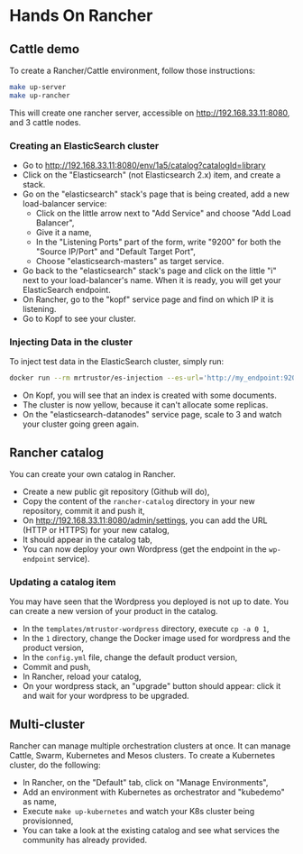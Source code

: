 # Hands On Rancher

## Cattle demo

To create a Rancher/Cattle environment, follow those instructions:

```bash
make up-server
make up-rancher
```

This will create one rancher server, accessible on http://192.168.33.11:8080, and 3 cattle nodes.

### Creating an ElasticSearch cluster
* Go to http://192.168.33.11:8080/env/1a5/catalog?catalogId=library
* Click on the "Elasticsearch" (not Elasticsearch 2.x) item, and create a stack.
* Go on the "elasticsearch" stack's page that is being created, add a new load-balancer service:
  * Click on the little arrow next to "Add Service" and choose "Add Load Balancer",
  * Give it a name,
  * In the "Listening Ports" part of the form, write "9200" for both the "Source IP/Port" and "Default Target Port",
  * Choose "elasticsearch-masters" as target service.
* Go back to the "elasticsearch" stack's page and click on the little "i" next to your load-balancer's name. When it is ready, you will get your ElasticSearch endpoint.
* On Rancher, go to the "kopf" service page and find on which IP it is listening.
* Go to Kopf to see your cluster.

### Injecting Data in the cluster
To inject test data in the ElasticSearch cluster, simply run:

```bash
docker run --rm mrtrustor/es-injection --es-url='http://my_endpoint:9200/' --num_of_replicas=2
```

* On Kopf, you will see that an index is created with some documents.
* The cluster is now yellow, because it can't allocate some replicas.
* On the "elasticsearch-datanodes" service page, scale to 3 and watch your cluster going green again.

## Rancher catalog

You can create your own catalog in Rancher.

* Create a new public git repository (Github will do),
* Copy the content of the ``rancher-catalog`` directory in your new repository, commit it and push it,
* On http://192.168.33.11:8080/admin/settings, you can add the URL (HTTP or HTTPS) for your new catalog,
* It should appear in the catalog tab,
* You can now deploy your own Wordpress (get the endpoint in the ``wp-endpoint`` service).

### Updating a catalog item

You may have seen that the Wordpress you deployed is not up to date. You can create a new version of your product in the catalog.

* In the ``templates/mtrustor-wordpress`` directory, execute ``cp -a 0 1``,
* In the ``1`` directory, change the Docker image used for wordpress and the product version,
* In the ``config.yml`` file, change the default product version,
* Commit and push,
* In Rancher, reload your catalog,
* On your wordpress stack, an "upgrade" button should appear: click it and wait for your wordpress to be upgraded.

## Multi-cluster

Rancher can manage multiple orchestration clusters at once. It can manage Cattle, Swarm, Kubernetes and Mesos clusters.
To create a Kubernetes cluster, do the following:

* In Rancher, on the "Default" tab, click on "Manage Environments",
* Add an environment with Kubernetes as orchestrator and "kubedemo" as name,
* Execute ``make up-kubernetes`` and watch your K8s cluster being provisionned,
* You can take a look at the existing catalog and see what services the community has already provided.
